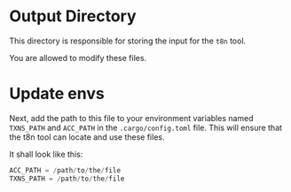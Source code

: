 # Output Directory

This directory is responsible for storing the input for the `t8n` tool.

You are allowed to modify these files.



# Update envs

Next, add the path to this file to your environment variables named `TXNS_PATH` and `ACC_PATH` in the `.cargo/config.toml` file. This will ensure that the t8n tool can locate and use these files.

It shall look like this: 
```rust
ACC_PATH = /path/to/the/file
TXNS_PATH = /path/to/the/file
```